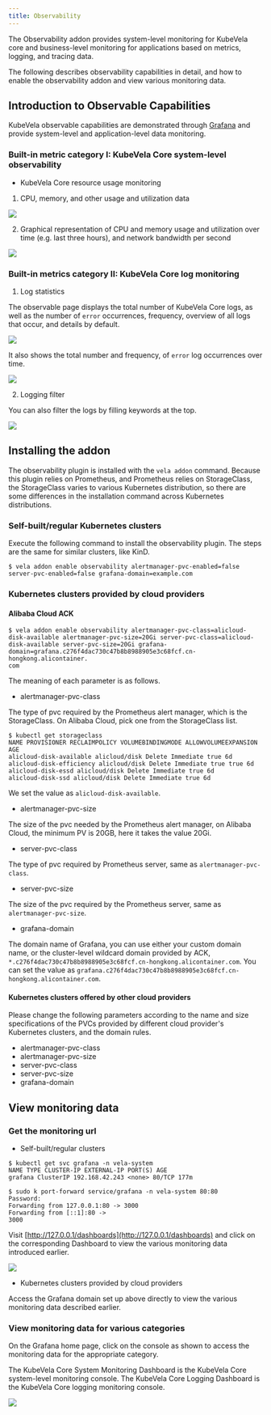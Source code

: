 ```yaml
---
title: Observability
---
```


The Observability addon provides system-level monitoring for KubeVela core and business-level monitoring for applications
based on metrics, logging, and tracing data.

The following describes observability capabilities in detail, and how to enable the observability addon and view various
monitoring data.

## Introduction to Observable Capabilities

KubeVela observable capabilities are demonstrated through [Grafana](https://grafana.com/) and provide system-level and
application-level data monitoring.

### Built-in metric category I: KubeVela Core system-level observability

- KubeVela Core resource usage monitoring

1) CPU, memory, and other usage and utilization data

![](../../resources/observability-system-level-summary-of-source-usages.png)

2) Graphical representation of CPU and memory usage and utilization over time (e.g. last three hours), and network bandwidth per second

![](../../resources/observability-system-level-summary-of-source-usages-chart.png)

### Built-in metrics category II: KubeVela Core log monitoring

1) Log statistics

The observable page displays the total number of KubeVela Core logs, as well as the number of `error` occurrences, frequency,
overview of all logs that occur, and details by default.

![](../../resources/observability-system-level-logging-statistics.png)

It also shows the total number and frequency, of `error` log occurrences over time.

![](../../resources/observability-system-level-logging-statistics2.png)

2) Logging filter

You can also filter the logs by filling keywords at the top.

![](../../resources/observability-system-level-logging-search.png)

## Installing the addon

The observability plugin is installed with the `vela addon` command. Because this plugin relies on Prometheus,
and Prometheus relies on StorageClass, the StorageClass varies to various Kubernetes distribution, so there are some
differences in the installation command across Kubernetes distributions.

### Self-built/regular Kubernetes clusters

Execute the following command to install the observability plugin. The steps are the same for similar clusters, like KinD.

```shell
$ vela addon enable observability alertmanager-pvc-enabled=false server-pvc-enabled=false grafana-domain=example.com
```

### Kubernetes clusters provided by cloud providers

#### Alibaba Cloud ACK

```shell
$ vela addon enable observability alertmanager-pvc-class=alicloud-disk-available alertmanager-pvc-size=20Gi server-pvc-class=alicloud- disk-available server-pvc-size=20Gi grafana-domain=grafana.c276f4dac730c47b8b8988905e3c68fcf.cn-hongkong.alicontainer.
com
```

The meaning of each parameter is as follows.

 - alertmanager-pvc-class

The type of pvc required by 
the Prometheus alert manager, which is the StorageClass. On Alibaba Cloud, pick one from the StorageClass list.

```shell
$ kubectl get storageclass
NAME PROVISIONER RECLAIMPOLICY VOLUMEBINDINGMODE ALLOWVOLUMEEXPANSION AGE
alicloud-disk-available alicloud/disk Delete Immediate true 6d
alicloud-disk-efficiency alicloud/disk Delete Immediate true true 6d
alicloud-disk-essd alicloud/disk Delete Immediate true 6d
alicloud-disk-ssd alicloud/disk Delete Immediate true 6d
```

We set the value as `alicloud-disk-available`.

- alertmanager-pvc-size

The size of the pvc needed by the Prometheus alert manager, on Alibaba Cloud, the minimum PV is 20GB, here it takes the value 20Gi.

- server-pvc-class

The type of pvc required by Prometheus server, same as `alertmanager-pvc-class`.

- server-pvc-size 
  
The size of the pvc required by the Prometheus server, same as `alertmanager-pvc-size`.

- grafana-domain
  
The domain name of Grafana, you can use either your custom domain name, or the cluster-level wildcard domain provided by ACK,
`*.c276f4dac730c47b8b8988905e3c68fcf.cn-hongkong.alicontainer.com`. You can set the value as `grafana.c276f4dac730c47b8b8988905e3c68fcf.cn-hongkong.alicontainer.com`.

#### Kubernetes clusters offered by other cloud providers

Please change the following parameters according to the name and size specifications of the PVCs provided by different
cloud provider's Kubernetes clusters, and the domain rules.

- alertmanager-pvc-class
- alertmanager-pvc-size
- server-pvc-class
- server-pvc-size
- grafana-domain

## View monitoring data

### Get the monitoring url

- Self-built/regular clusters

```shell
$ kubectl get svc grafana -n vela-system
NAME TYPE CLUSTER-IP EXTERNAL-IP PORT(S) AGE
grafana ClusterIP 192.168.42.243 <none> 80/TCP 177m

$ sudo k port-forward service/grafana -n vela-system 80:80
Password:
Forwarding from 127.0.0.1:80 -> 3000
Forwarding from [::1]:80 -> 
3000
```

Visit [http://127.0.0.1/dashboards](http://127.0.0.1/dashboards) and click on the corresponding Dashboard to view the
various monitoring data introduced earlier.

![](../../resources/observability-system-level-dashboards.png)

- Kubernetes clusters provided by cloud providers

Access the Grafana domain set up above directly to view the various monitoring data described earlier.

### View monitoring data for various categories

On the Grafana home page, click on the console as shown to access the monitoring data for the appropriate category.

The KubeVela Core System Monitoring Dashboard is the KubeVela Core system-level monitoring console.
The KubeVela Core Logging Dashboard is the KubeVela Core logging monitoring console.

 ![](../../resources/observability-dashboards.png)

